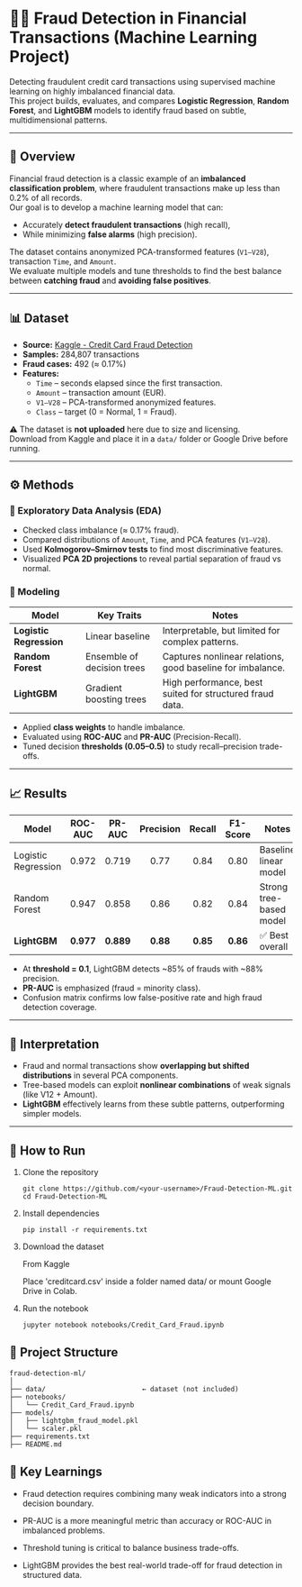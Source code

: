 # 🕵️‍♂️ Fraud Detection in Financial Transactions (Machine Learning Project)

Detecting fraudulent credit card transactions using supervised machine learning on highly imbalanced financial data.  
This project builds, evaluates, and compares **Logistic Regression**, **Random Forest**, and **LightGBM** models to identify fraud based on subtle, multidimensional patterns.

---

## 📘 Overview

Financial fraud detection is a classic example of an **imbalanced classification problem**, where fraudulent transactions make up less than 0.2% of all records.  
Our goal is to develop a machine learning model that can:
- Accurately **detect fraudulent transactions** (high recall),
- While minimizing **false alarms** (high precision).

The dataset contains anonymized PCA-transformed features (`V1–V28`), transaction `Time`, and `Amount`.  
We evaluate multiple models and tune thresholds to find the best balance between **catching fraud** and **avoiding false positives**.

---

## 📊 Dataset

- **Source:** [Kaggle - Credit Card Fraud Detection](https://www.kaggle.com/mlg-ulb/creditcardfraud)
- **Samples:** 284,807 transactions
- **Fraud cases:** 492 (≈ 0.17%)
- **Features:**
  - `Time` – seconds elapsed since the first transaction.
  - `Amount` – transaction amount (EUR).
  - `V1–V28` – PCA-transformed anonymized features.
  - `Class` – target (0 = Normal, 1 = Fraud).

⚠️ The dataset is **not uploaded** here due to size and licensing.  
Download from Kaggle and place it in a `data/` folder or Google Drive before running.

---

## ⚙️ Methods

### 🔹 Exploratory Data Analysis (EDA)
- Checked class imbalance (≈ 0.17% fraud).  
- Compared distributions of `Amount`, `Time`, and PCA features (`V1–V28`).  
- Used **Kolmogorov–Smirnov tests** to find most discriminative features.  
- Visualized **PCA 2D projections** to reveal partial separation of fraud vs normal.

### 🔹 Modeling
| Model | Key Traits | Notes |
|-------|-------------|-------|
| **Logistic Regression** | Linear baseline | Interpretable, but limited for complex patterns. |
| **Random Forest** | Ensemble of decision trees | Captures nonlinear relations, good baseline for imbalance. |
| **LightGBM** | Gradient boosting trees | High performance, best suited for structured fraud data. |

- Applied **class weights** to handle imbalance.  
- Evaluated using **ROC-AUC** and **PR-AUC** (Precision-Recall).  
- Tuned decision **thresholds (0.05–0.5)** to study recall–precision trade-offs.  

---

## 📈 Results

| Model | ROC-AUC | PR-AUC | Precision | Recall | F1-Score | Notes |
|-------|:-------:|:------:|:---------:|:------:|:--------:|-------|
| Logistic Regression | 0.972 | 0.719 | 0.77 | 0.84 | 0.80 | Baseline linear model |
| Random Forest | 0.947 | 0.858 | 0.86 | 0.82 | 0.84 | Strong tree-based model |
| **LightGBM** | **0.977** | **0.889** | **0.88** | **0.85** | **0.86** | ✅ Best overall |

- At **threshold = 0.1**, LightGBM detects ~85% of frauds with ~88% precision.  
- **PR-AUC** is emphasized (fraud = minority class).  
- Confusion matrix confirms low false-positive rate and high fraud detection coverage.

---

## 🧠 Interpretation

- Fraud and normal transactions show **overlapping but shifted distributions** in several PCA components.  
- Tree-based models can exploit **nonlinear combinations** of weak signals (like V12 + Amount).  
- **LightGBM** effectively learns from these subtle patterns, outperforming simpler models.

---

## 🚀 How to Run

1. Clone the repository
   ```
   git clone https://github.com/<your-username>/Fraud-Detection-ML.git
   cd Fraud-Detection-ML
   ```

2. Install dependencies

   ```
   pip install -r requirements.txt
   ```
3. Download the dataset

   From Kaggle
   
   Place 'creditcard.csv' inside a folder named data/ or mount Google Drive in Colab.
   
5. Run the notebook

   ```
   jupyter notebook notebooks/Credit_Card_Fraud.ipynb
   ```


## 📁 Project Structure

```
fraud-detection-ml/
│
├── data/                        ← dataset (not included)
├── notebooks/
│   └── Credit_Card_Fraud.ipynb
├── models/
│   ├── lightgbm_fraud_model.pkl
│   └── scaler.pkl
├── requirements.txt
├── README.md
```


## 🧾 Key Learnings

- Fraud detection requires combining many weak indicators into a strong decision boundary.

- PR-AUC is a more meaningful metric than accuracy or ROC-AUC in imbalanced problems.

- Threshold tuning is critical to balance business trade-offs.

- LightGBM provides the best real-world trade-off for fraud detection in structured data.
